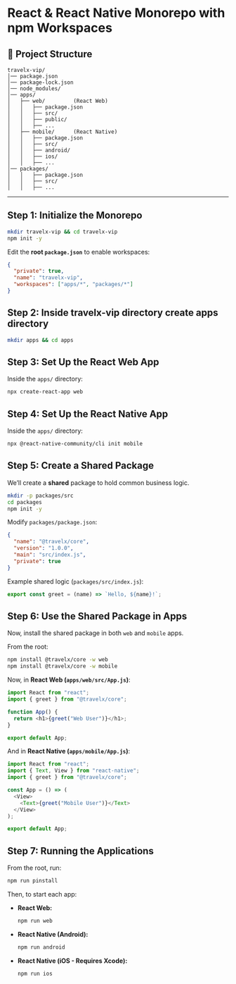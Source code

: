 # React & React Native Monorepo with npm Workspaces

## 📁 Project Structure

```
travelx-vip/
│── package.json
│── package-lock.json
│── node_modules/
│── apps/
│   ├── web/         (React Web)
│   │   ├── package.json
│   │   ├── src/
│   │   ├── public/
│   │   ├── ...
│   ├── mobile/      (React Native)
│   │   ├── package.json
│   │   ├── src/
│   │   ├── android/
│   │   ├── ios/
│   │   ├── ...
│── packages/
│   │   ├── package.json
│   │   ├── src/
│   │   ├── ...

```

---

## Step 1: Initialize the Monorepo

```sh
mkdir travelx-vip && cd travelx-vip
npm init -y
```

Edit the **root `package.json`** to enable workspaces:

```json
{
  "private": true,
  "name": "travelx-vip",
  "workspaces": ["apps/*", "packages/*"]
}
```

## Step 2: Inside travelx-vip directory create apps directory

```sh
mkdir apps && cd apps
```

## Step 3: Set Up the React Web App

Inside the `apps/` directory:

```sh
npx create-react-app web
```

## Step 4: Set Up the React Native App

Inside the `apps/` directory:

```sh
npx @react-native-community/cli init mobile
```

## Step 5: Create a Shared Package

We’ll create a **shared** package to hold common business logic.

```sh
mkdir -p packages/src
cd packages
npm init -y
```

Modify `packages/package.json`:

```json
{
  "name": "@travelx/core",
  "version": "1.0.0",
  "main": "src/index.js",
  "private": true
}
```

Example shared logic (`packages/src/index.js`):

```js
export const greet = (name) => `Hello, ${name}!`;
```

## Step 6: Use the Shared Package in Apps

Now, install the shared package in both `web` and `mobile` apps.

From the root:

```sh
npm install @travelx/core -w web
npm install @travelx/core -w mobile
```

Now, in **React Web (`apps/web/src/App.js`)**:

```js
import React from "react";
import { greet } from "@travelx/core";

function App() {
  return <h1>{greet("Web User")}</h1>;
}

export default App;
```

And in **React Native (`apps/mobile/App.js`)**:

```js
import React from "react";
import { Text, View } from "react-native";
import { greet } from "@travelx/core";

const App = () => (
  <View>
    <Text>{greet("Mobile User")}</Text>
  </View>
);

export default App;
```

## Step 7: Running the Applications

From the root, run:

```sh
npm run pinstall
```

Then, to start each app:

- **React Web:**
  ```sh
  npm run web
  ```
- **React Native (Android):**

  ```sh
  npm run android
  ```

- **React Native (iOS - Requires Xcode):**
  ```sh
  npm run ios
  ```
